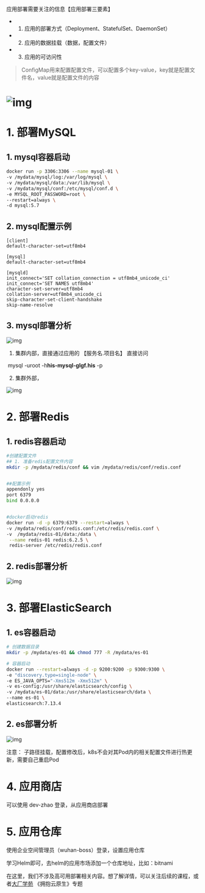 应用部署需要关注的信息【应用部署三要素】

- 1. 应用的部署方式（Deployment、StatefulSet、DaemonSet）
- 2. 应用的数据挂载（数据，配置文件）
- 3. 应用的可访问性



> ConfigMap用来配置配置文件，可以配置多个key-value，key就是配置文件名，value就是配置文件的内容



# ![img](https://code-starter-1302897259.cos.ap-beijing.myqcloud.com/image/1631603837148-120309a6-5fac-4467-a585-eb8971c7640f.png)



# 1. 部署MySQL

## 1. mysql容器启动

```bash
docker run -p 3306:3306 --name mysql-01 \
-v /mydata/mysql/log:/var/log/mysql \
-v /mydata/mysql/data:/var/lib/mysql \
-v /mydata/mysql/conf:/etc/mysql/conf.d \
-e MYSQL_ROOT_PASSWORD=root \
--restart=always \
-d mysql:5.7 
```





## 2. mysql配置示例



```plain
[client]
default-character-set=utf8mb4
 
[mysql]
default-character-set=utf8mb4
 
[mysqld]
init_connect='SET collation_connection = utf8mb4_unicode_ci'
init_connect='SET NAMES utf8mb4'
character-set-server=utf8mb4
collation-server=utf8mb4_unicode_ci
skip-character-set-client-handshake
skip-name-resolve
```



## 3. mysql部署分析

![img](https://code-starter-1302897259.cos.ap-beijing.myqcloud.com/image/1631544800244-cd4ed8a8-06d0-40bc-9752-dd0ba9df325c.png)



1. 集群内部，直接通过应用的  【服务名.项目名】 直接访问  

​        mysql -uroot -h**his-mysql-glgf.his** -p 

2. 集群外部，



![img](https://code-starter-1302897259.cos.ap-beijing.myqcloud.com/image/1631621925918-a87cc4f8-be27-4d76-aafb-f47e32c692b3.png)





# 2. 部署Redis

## 1. redis容器启动

```bash
#创建配置文件
## 1. 准备redis配置文件内容
mkdir -p /mydata/redis/conf && vim /mydata/redis/conf/redis.conf


##配置示例
appendonly yes
port 6379
bind 0.0.0.0


#docker启动redis
docker run -d -p 6379:6379 --restart=always \
-v /mydata/redis/conf/redis.conf:/etc/redis/redis.conf \
-v  /mydata/redis-01/data:/data \
 --name redis-01 redis:6.2.5 \
 redis-server /etc/redis/redis.conf
```



## 2. redis部署分析

![img](https://code-starter-1302897259.cos.ap-beijing.myqcloud.com/image/1631610241479-a4dc9586-872d-49ef-95a0-2d0116c9b9ed.png)







# 3. 部署ElasticSearch

## 1. es容器启动

```bash
# 创建数据目录
mkdir -p /mydata/es-01 && chmod 777 -R /mydata/es-01

# 容器启动
docker run --restart=always -d -p 9200:9200 -p 9300:9300 \
-e "discovery.type=single-node" \
-e ES_JAVA_OPTS="-Xms512m -Xmx512m" \
-v es-config:/usr/share/elasticsearch/config \
-v /mydata/es-01/data:/usr/share/elasticsearch/data \
--name es-01 \
elasticsearch:7.13.4
```

## 2. es部署分析

![img](https://code-starter-1302897259.cos.ap-beijing.myqcloud.com/image/1631609524580-f264a6dc-e619-4843-a717-b8852716785d.png)

注意： 子路径挂载，配置修改后，k8s不会对其Pod内的相关配置文件进行热更新，需要自己重启Pod



# 4. 应用商店

可以使用 dev-zhao 登录，从应用商店部署



# 5. 应用仓库

使用企业空间管理员（wuhan-boss）登录，设置应用仓库

学习Helm即可，去helm的应用市场添加一个仓库地址，比如：bitnami





在这里，我们不涉及高可用部署相关内容。想了解详情，可以关注后续的课程，或者[大厂学苑](https://www.itdachang.com/) 《拥抱云原生》专题